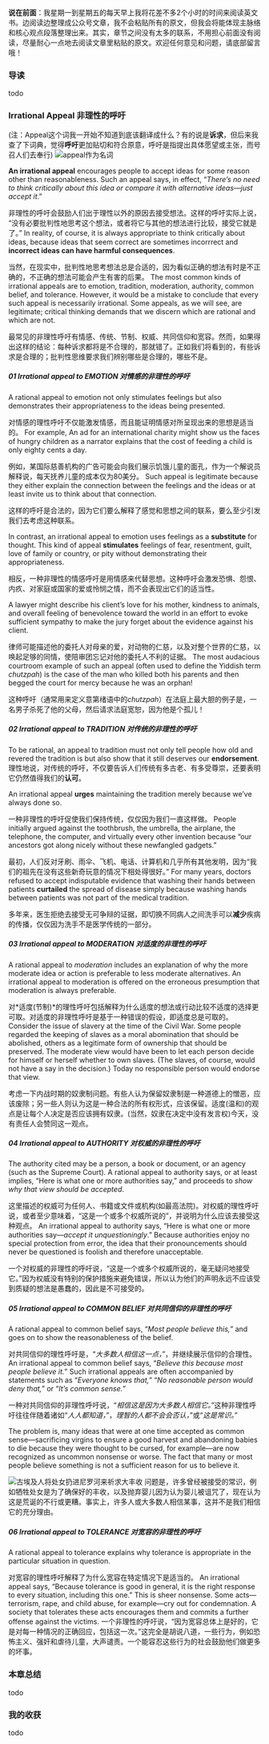 **说在前面**：我星期一到星期五的每天早上我将花差不多2个小时的时间来阅读英文书。边阅读边整理成公众号文章，我不会粘贴所有的原文，但我会将能体现主脉络和核心观点段落整理出来。其实，章节之间没有太多的联系，不用担心前面没有阅读，尽量耐心一点地去阅读文章里粘贴的原文。欢迎任何意见和问题，请底部留言哦！

###  导读
todo 
### Irrational Appeal 非理性的呼吁
(注：Appeal这个词我一开始不知道到底该翻译成什么？有的说是**诉求**，但后来我查了下词典，觉得**呼吁**更加贴切和符合原意，呼吁是指提出具体愿望或主张，而号召人们去奉行)
![appeal作为名词](http://q2oowry0y.bkt.gdipper.com/FsmlDQDhmoiyOCZ_nEt18tuKAkcl)

**An irrational appeal** encourages people to accept ideas for some reason other than reasonableness. Such an appeal says, in effect, 
“*There’s no need to think critically about this idea or compare it with alternative ideas—just accept it*.” 

非理性的呼吁会鼓励人们出于理性以外的原因去接受想法。这样的呼吁实际上说，
“没有必要批判性地思考这个想法，或者将它与其他的想法进行比较，接受它就是了。”
In reality, of course, it is always appropriate to think critically about ideas, because ideas that seem correct are sometimes incorrrect and **incorrect ideas can have harmful consequences**. 

当然，在现实中，批判性地思考想法总是合适的，因为看似正确的想法有时是不正确的，不正确的想法可能会产生有害的后果。
The most common kinds of irrational appeals are to emotion, tradition, moderation, authority, common belief, and tolerance. However, it would be a mistake to conclude that every such appeal is necessarily irrational. Some appeals, as we will see, are legitimate; critical thinking demands that we discern which are rational and which are not.

最常见的非理性呼吁有情感、传统、节制、权威、共同信仰和宽容。然而，如果得出这样的结论：每种诉求都将是不合理的，那就错了。正如我们将看到的，有些诉求是合理的；批判性思维要求我们辨别哪些是合理的，哪些不是。
##### 01 Irrational appeal to EMOTION 对情感的非理性的呼吁
A rational appeal to emotion not only stimulates feelings but also demonstrates their appropriateness to the ideas being presented.

对情感的理性呼吁不仅能激发情感，而且能证明情感对所呈现出来的思想是适当的。
For example, An ad for an international charity might show us the faces of hungry children as a narrator explains that the cost of feeding a child is only eighty cents a day. 

例如，某国际慈善机构的广告可能会向我们展示饥饿儿童的面孔，作为一个解说员解释说，每天抚养儿童的成本仅为80美分。
Such appeal is legitimate because they either explain the connection between the feelings and the ideas or at least invite us to think about that connection. 

这样的呼吁是合法的，因为它们要么解释了感觉和思想之间的联系，要么至少引发我们去考虑这种联系。

In contrast, an irrational appeal to emotion uses feelings as a **substitute** for thought. This kind of appeal **stimulates** feelings of fear, resentment, guilt, love of family or country, or pity without demonstrating their appropriateness.

相反，一种非理性的情感呼吁是用情感来代替思想。这种呼吁会激发恐惧、怨恨、内疚、对家庭或国家的爱或怜悯之情，而不会表现出它们的适当性。

A lawyer might describe his client’s love for his mother, kindness to animals, and overall feeling of benevolence toward the world in an effort to evoke sufficient sympathy to make the jury forget about the evidence against his client. 

律师可能描述他的委托人对母亲的爱，对动物的仁慈，以及对整个世界的仁慈，以唤起足够的同情，使陪审团忘记对他的委托人不利的证据。
The most audacious courtroom example of such an appeal (often used to define the Yiddish term *chutzpah*) is the case of the man who killed both his parents and then begged the court for mercy because he was an orphan!

这种呼吁（通常用来定义意第绪语中的*chutzpah*）在法庭上最大胆的例子是，一名男子杀死了他的父母，然后请求法庭宽恕，因为他是个孤儿！

##### 02 Irrational appeal to TRADITION 对传统的非理性的呼吁
To be rational, an appeal to tradition must not only tell people how old and revered the tradition is but also show that it still deserves our **endorsement**.
理性地说，对传统的呼吁，不仅要告诉人们传统有多古老、有多受尊崇，还要表明它仍然值得我们的**认可**。

An irrational appeal **urges** maintaining the tradition merely because we’ve always done so.

一种非理性的呼吁促使我们保持传统，仅仅因为我们一直这样做。
People initially argued against the toothbrush, the umbrella, the airplane, the telephone, the computer, and virtually every other invention because “our ancestors got along nicely without these newfangled gadgets.”

最初，人们反对牙刷、雨伞、飞机、电话、计算机和几乎所有其他发明，因为“我们的祖先在没有这些新奇玩意的情况下相处得很好。”
For many years, doctors refused to accept indisputable evidence that washing their hands between patients **curtailed** the spread of disease simply because washing hands between patients was not part of the medical tradition.

多年来，医生拒绝去接受无可争辩的证据，即切换不同病人之间洗手可以**减少**疾病的传播，仅仅因为洗手不是医学传统的一部分。

##### 03 Irrational appeal to MODERATION  对适度的非理性的呼吁
A rational appeal to *moderation* includes an explanation of why the more moderate idea or action is preferable to less moderate alternatives. An irrational appeal to moderation is offered on the erroneous presumption that moderation is always preferable.

对*适度(节制)*的理性呼吁包括解释为什么适度的想法或行动比较不适度的选择更可取。对适度的非理性呼吁是基于一种错误的假设，即适度总是可取的。
Consider the issue of slavery at the time of the Civil War. Some people regarded the keeping of slaves as a moral abomination that should be abolished, others as a legitimate form of ownership that should be preserved. The moderate view would have been to let each person decide for himself or herself whether to own slaves. (The slaves, of course, would not have a say in the decision.) Today no responsible person would endorse that view.

考虑一下内战时期的奴隶制问题。有些人认为保留奴隶制是一种道德上的憎恶，应该废除；另一些人则认为这是一种合法的所有权形式，应该保留。适度(温和)的观点是让每个人决定是否应该拥有奴隶。(当然，奴隶在决定中没有发言权)今天，没有责任人会赞同这一观点。
##### 04 Irrational appeal to AUTHORITY  对权威的非理性的呼吁
The authority cited may be a person, a book or document, or an agency (such as the Supreme Court). A rational appeal to authority says, or at least implies, “Here is what one or more authorities say,” and proceeds to *show why that view should be accepted*.

这里描述的权威可为任何人、书籍或文件或机构(如最高法院)。对权威的理性呼吁说，或者至少意味着，“这是一个或多个权威所说的”，并说明为什么应该去接受这种观点。
An irrational appeal to authority says, “Here is what one or more authorities say—*accept it unquestioningly*.” Because authorities enjoy no special protection from error, the idea that their pronouncements should never be questioned is foolish and therefore unacceptable.

一个对权威的非理性的呼吁说，“这是一个或多个权威所说的，毫无疑问地接受它。”因为权威没有特别的保护措施来避免错误，所以认为他们的声明永远不应该受到质疑的想法是愚蠢的，因此是不可接受的。 
##### 05 Irrational appeal to COMMON BELIEF  对共同信仰的非理性的呼吁
A rational appeal to common belief says, “*Most people believe this,*” and goes on to show the reasonableness of the belief.

对共同信仰的理性呼吁是，“*大多数人相信这一点，*”，并继续展示信仰的合理性。
An irrational appeal to common belief says, “*Believe this because most people believe it.*” Such irrational appeals are often accompanied by statements such as “*Everyone knows that,*” “*No reasonable person would deny that,*” or “*It’s common sense.*”

一种对共同信仰的非理性呼吁说，“*相信这是因为大多数人相信它。*”这种非理性呼吁往往伴随着诸如“*人人都知道，*”，*理智的人都不会会否认，*”或“*这是常识。*”


The problem is, many ideas that were at one time accepted as common sense—sacrificing virgins to ensure a good harvest and abandoning babies to die because they were thought to be cursed, for example—are now recognized as uncommon nonsense or worse. The fact that many or most people believe something is not a sufficient reason for us to believe it.

![古埃及人将处女扔进尼罗河来祈求大丰收](http://q2oowry0y.bkt.gdipper.com/Fm3fLmmKCPBqcHL1UFK9QlB2ySY-)
问题是，许多曾经被接受的常识，例如牺牲处女是为了确保好的丰收，以及抛弃婴儿因为认为婴儿被诅咒了，现在认为这是荒诞的不行或更糟。事实上，许多人或大多数人相信某事，这并不是我们相信它的充分理由。
##### 06 Irrational appeal to TOLERANCE  对宽容的非理性的呼吁
A rational appeal to tolerance explains why tolerance is appropriate in the particular situation in question.

对宽容的理性呼吁解释了为什么宽容在特定情况下是适当的。
An irrational appeal says, “Because tolerance is good in general, it is the right response to every situation, including this one.” This is sheer nonsense. Some acts—terrorism, rape, and child abuse, for example—cry out for condemnation. A society that tolerates these acts encourages them and commits a further offense against the victims.
一个非理性的呼吁说，“因为宽容总体上是好的，它是对每一种情况的正确回应，包括这一次。”这完全是胡说八道，一些行为，例如恐怖主义、强奸和虐待儿童，大声谴责。一个能容忍这些行为的社会鼓励他们做更多的坏事。

### 本章总结
todo 
### 我的收获
todo 